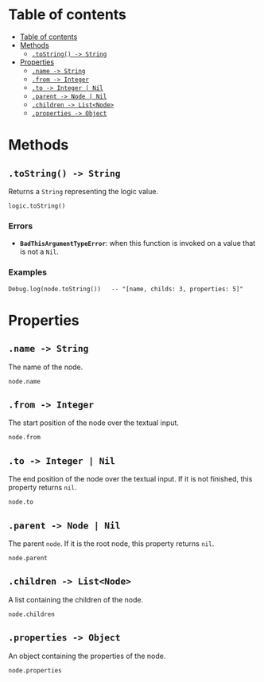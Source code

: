 
# Table of contents

- [Table of contents](#table-of-contents)
- [Methods](#methods)
  - [`.toString() -> String`](#tostring---string)
- [Properties](#properties)
  - [`.name -> String`](#name---string)
  - [`.from -> Integer`](#from---integer)
  - [`.to -> Integer | Nil`](#to---integer-nil)
  - [`.parent -> Node | Nil`](#parent---node-nil)
  - [`.children -> List<Node>`](#children---listnode)
  - [`.properties -> Object`](#properties---object)

# Methods

## `.toString() -> String`

Returns a `String` representing the logic value.

```lxm
logic.toString()
```

### Errors

- **`BadThisArgumentTypeError`**: when this function is invoked on a value that is not a `Nil`.

### Examples

```lxm
Debug.log(node.toString())   -- "[name, childs: 3, properties: 5]"
```

# Properties

## `.name -> String`

The name of the node.

```lxm
node.name
```

## `.from -> Integer`

The start position of the node over the textual input.

```lxm
node.from
```

## `.to -> Integer | Nil`

The end position of the node over the textual input. If it is not finished, this property returns `nil`.

```lxm
node.to
```

## `.parent -> Node | Nil`

The parent `node`. If it is the root node, this property returns `nil`.

```lxm
node.parent
```

## `.children -> List<Node>`

A list containing the children of the node.

```lxm
node.children
```

## `.properties -> Object`

An object containing the properties of the node.

```lxm
node.properties
```
